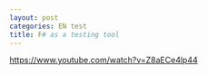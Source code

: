 ```yaml
---
layout: post
categories: EN test
title: F# as a testing tool
---
```


https://www.youtube.com/watch?v=Z8aECe4lp44




